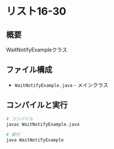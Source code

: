 # リスト16-30

## 概要
WaitNotifyExampleクラス

## ファイル構成
- `WaitNotifyExample.java` - メインクラス

## コンパイルと実行
```bash
# コンパイル
javac WaitNotifyExample.java

# 実行
java WaitNotifyExample
```
